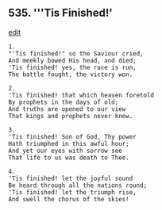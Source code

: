 
## 535.  '''Tis Finished!'
[edit](https://docs.google.com/document/d/1r0tkmYzk46lUYlzlvl5sxLoISDXlep5k/edit?mode=html)



    1.
    "'Tis finished!" so the Saviour cried, 
    And meekly bowed His head, and died; 
    'Tis finished! yes, the race is run, 
    The battle fought, the victory won. 

    2.
    'Tis finished! that which heaven foretold 
    By prophets in the days of old; 
    And truths are opened to our view 
    That kings and prophets never knew.

    3.
    'Tis finished! Son of God, Thy power 
    Hath triumphed in this awful hour; 
    And yet our eyes with sorrow see 
    That life to us was death to Thee.

    4.
    'Tis finished! let the joyful sound 
    Be heard through all the nations round; 
    'Tis finished! let the triumph rise, 
    And swell the chorus of the skies!
